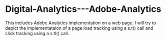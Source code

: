 # Digital-Analytics---Adobe-Analytics
<p>This includes Adobe Analytics implementation on a web page. I will try to depict the implementataion of a page load tracking using a s.t() call and click tracking using a s.tl() call.
  
